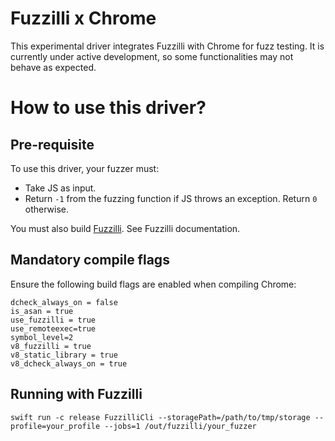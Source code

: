 # Fuzzilli x Chrome

This experimental driver integrates Fuzzilli with Chrome for fuzz testing. It
is currently under active development, so some functionalities may not behave
as expected.

# How to use this driver?

## Pre-requisite

To use this driver, your fuzzer must:
- Take JS as input.
- Return `-1` from the fuzzing function if JS throws an exception. Return `0`
otherwise.

You must also build [Fuzzilli](https://github.com/googleprojectzero/fuzzilli).
See Fuzzilli documentation.

## Mandatory compile flags

Ensure the following build flags are enabled when compiling Chrome:

```
dcheck_always_on = false
is_asan = true
use_fuzzilli = true
use_remoteexec=true
symbol_level=2
v8_fuzzilli = true
v8_static_library = true
v8_dcheck_always_on = true
```

## Running with Fuzzilli

```
swift run -c release FuzzilliCli --storagePath=/path/to/tmp/storage --profile=your_profile --jobs=1 /out/fuzzilli/your_fuzzer
```
